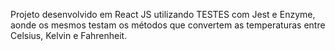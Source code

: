 Projeto desenvolvido em React JS utilizando TESTES com Jest e Enzyme, aonde os mesmos testam os métodos que convertem as temperaturas entre Celsius, Kelvin e Fahrenheit.
